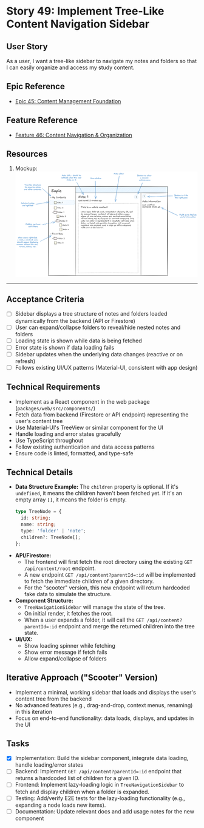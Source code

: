 # Story 49: Implement Tree-Like Content Navigation Sidebar

## User Story

As a user, I want a tree-like sidebar to navigate my notes and folders so that I can easily organize and access my study
content.

## Epic Reference

- [Epic 45: Content Management Foundation](../1-epics/2-to-refine/45-epic-content_management_foundation.md)

## Feature Reference

- [Feature 46: Content Navigation & Organization](../2-features/2-to-refine/46-feature-content_navigation_and_organization.md)

## Resources

1. Mockup: ![note_editing_mockup.png](../../research/content_features_and_implementation/note_editing_mockup.png)

---

## Acceptance Criteria

- [ ] Sidebar displays a tree structure of notes and folders loaded dynamically from the backend (API or Firestore)
- [ ] User can expand/collapse folders to reveal/hide nested notes and folders
- [ ] Loading state is shown while data is being fetched
- [ ] Error state is shown if data loading fails
- [ ] Sidebar updates when the underlying data changes (reactive or on refresh)
- [ ] Follows existing UI/UX patterns (Material-UI, consistent with app design)

## Technical Requirements

- Implement as a React component in the web package (`packages/web/src/components/`)
- Fetch data from backend (Firestore or API endpoint) representing the user's content tree
- Use Material-UI's TreeView or similar component for the UI
- Handle loading and error states gracefully
- Use TypeScript throughout
- Follow existing authentication and data access patterns
- Ensure code is linted, formatted, and type-safe

## Technical Details

- **Data Structure Example:**
  The `children` property is optional. If it's `undefined`, it means the children haven't been fetched yet. If it's an
  empty array `[]`, it means the folder is empty.
  ```ts
  type TreeNode = {
    id: string;
    name: string;
    type: 'folder' | 'note';
    children?: TreeNode[];
  };
  ```
- **API/Firestore:**
    - The frontend will first fetch the root directory using the existing `GET /api/content/root` endpoint.
    - A new endpoint `GET /api/content?parentId=:id` will be implemented to fetch the immediate children of a given
      directory.
    - For the "scooter" version, this new endpoint will return hardcoded fake data to simulate the structure.
- **Component Structure:**
    - `TreeNavigationSidebar` will manage the state of the tree.
    - On initial render, it fetches the root.
    - When a user expands a folder, it will call the `GET /api/content?parentId=:id` endpoint and merge the returned
      children into the tree state.
- **UI/UX:**
    - Show loading spinner while fetching
    - Show error message if fetch fails
    - Allow expand/collapse of folders

## Iterative Approach ("Scooter" Version)

- Implement a minimal, working sidebar that loads and displays the user's content tree from the backend
- No advanced features (e.g., drag-and-drop, context menus, renaming) in this iteration
- Focus on end-to-end functionality: data loads, displays, and updates in the UI

## Tasks

- [x] Implementation: Build the sidebar component, integrate data loading, handle loading/error states
- [ ] Backend: Implement `GET /api/content?parentId=:id` endpoint that returns a hardcoded list of children for a given
  ID.
- [ ] Frontend: Implement lazy-loading logic in `TreeNavigationSidebar` to fetch and display children when a folder is
  expanded.
- [ ] Testing: Add/verify E2E tests for the lazy-loading functionality (e.g., expanding a node loads new items).
- [ ] Documentation: Update relevant docs and add usage notes for the new component 

